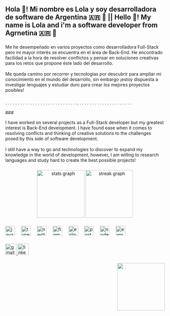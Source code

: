 <h2 align="left">Hola 👋! Mi nombre es Lola y soy desarrolladora de software de Argentina 🇦🇷 🧉 || Hello 👋! My name is Lola and i'm a software developer from Agrnetina 🇦🇷 🧉</h2>

###

<p align="left">Me he desempeñado en varios proyectos como desarrolladora Full-Stack pero mi mayor interés se encuentra en el área de Back-End. He encontrado facilidad a la hora de resolver conflictos y pensar en soluciones creativas para los retos que propone éste lado del desarrollo. <br><br>Me queda camino por recorrer y tecnologías por descubrir para ampliar mi conocimiento en el mundo del desarrollo, sin embargo ¡estoy dispuesta a investigar lenguajes y estudiar duro para crear los mejores proyectos posibles!</p>

###
<p>.   .   .   .   .   .   .   .   .   .   .   .   .   .   .   .   .   .   .   .   .   .   .   .   .   .   .   .   ..   .   .   .   .   .   .   .   .   .   .   .   .   .   .   .   .   .   .   .   .   .</p>
###

<p align="left">I have worked on several projects as a Full-Stack developer but my greatest interest is Back-End development. I have found ease when it comes to resolving conflicts and thinking of creative solutions to the challenges posed by this side of software development.<br><br>I still have a way to go and technologies to discover to expand my knowledge in the world of development, however, I am willing to research languages ​​and study hard to create the best possible projects!</p>

###

<div align="center">
  <img src="https://github-readme-stats.vercel.app/api?username=Lc1cL&hide_title=false&hide_rank=true&show_icons=true&include_all_commits=true&count_private=true&disable_animations=false&theme=ocean_dark&locale=en&hide_border=false" height="150" alt="stats graph"  />
  <img src="https://streak-stats.demolab.com?user=Lc1cL&locale=en&mode=daily&theme=ocean_dark&hide_border=false&border_radius=5" height="150" alt="streak graph"  />
</div>

###

<div align="left">
  <img src="https://cdn.jsdelivr.net/gh/devicons/devicon/icons/javascript/javascript-original.svg" height="30" alt="javascript logo"  />
  <img width="12" />
  <img src="https://cdn.jsdelivr.net/gh/devicons/devicon/icons/typescript/typescript-original.svg" height="30" alt="typescript logo"  />
  <img width="12" />
  <img src="https://cdn.simpleicons.org/nestjs/E0234E" height="30" alt="nestjs logo"  />
  <img width="12" />
  <img src="https://cdn.jsdelivr.net/gh/devicons/devicon/icons/figma/figma-original.svg" height="30" alt="figma logo"  />
  <img width="12" />
  <img src="https://cdn.jsdelivr.net/gh/devicons/devicon/icons/eslint/eslint-original.svg" height="30" alt="eslint logo"  />
  <img width="12" />
  <img src="https://cdn.simpleicons.org/postgresql/4169E1" height="30" alt="postgresql logo"  />
  <img width="12" />
  <img src="https://cdn.simpleicons.org/nodedotjs/339933" height="30" alt="nodejs logo"  />
  <img width="12" />
  <img src="https://cdn.simpleicons.org/express/000000" height="30" alt="express logo"  />
</div>

###

<div align="left">
  <a href="lolacamposcipo@gmail.com" target="_blank">
    <img src="https://img.shields.io/static/v1?message=Gmail&logo=gmail&label=&color=D14836&logoColor=white&labelColor=&style=for-the-badge" height="35" alt="gmail logo"  />
  </a>
  <a href="www.linkedin.com/in/campos-lola" target="_blank">
    <img src="https://img.shields.io/static/v1?message=LinkedIn&logo=linkedin&label=&color=0077B5&logoColor=white&labelColor=&style=for-the-badge" height="35" alt="linkedin logo"  />
  </a>
</div>

###

<img align="right" height="150" src="https://user-images.githubusercontent.com/29340294/150726291-afd08470-3b21-4df6-8173-293ece555d4f.gif"  />

###
